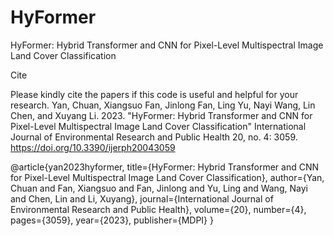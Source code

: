 # HyFormer
HyFormer: Hybrid Transformer and CNN for Pixel-Level Multispectral Image Land Cover Classification

Cite

Please kindly cite the papers if this code is useful and helpful for your research.
Yan, Chuan, Xiangsuo Fan, Jinlong Fan, Ling Yu, Nayi Wang, Lin Chen, and Xuyang Li. 2023. "HyFormer: Hybrid Transformer and CNN for Pixel-Level Multispectral Image Land Cover Classification" International Journal of Environmental Research and Public Health 20, no. 4: 3059. https://doi.org/10.3390/ijerph20043059

@article{yan2023hyformer,
  title={HyFormer: Hybrid Transformer and CNN for Pixel-Level Multispectral Image Land Cover Classification},
  author={Yan, Chuan and Fan, Xiangsuo and Fan, Jinlong and Yu, Ling and Wang, Nayi and Chen, Lin and Li, Xuyang},
  journal={International Journal of Environmental Research and Public Health},
  volume={20},
  number={4},
  pages={3059},
  year={2023},
  publisher={MDPI}
}
